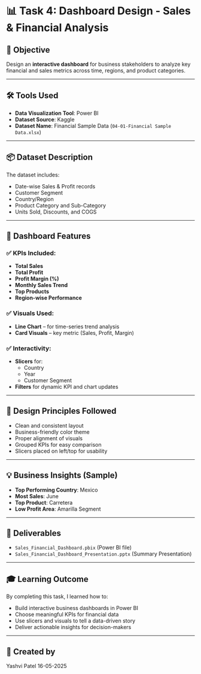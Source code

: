 # 📊 Task 4: Dashboard Design - Sales & Financial Analysis

## 🎯 Objective
Design an **interactive dashboard** for business stakeholders to analyze key financial and sales metrics across time, regions, and product categories.

---

## 🛠️ Tools Used
- **Data Visualization Tool**: Power BI
- **Dataset Source**: Kaggle
- **Dataset Name**: Financial Sample Data (`04-01-Financial Sample Data.xlsx`)

---

## 📦 Dataset Description
The dataset includes:
- Date-wise Sales & Profit records
- Customer Segment
- Country/Region
- Product Category and Sub-Category
- Units Sold, Discounts, and COGS

---

## 📐 Dashboard Features

### ✅ KPIs Included:
- **Total Sales**
- **Total Profit**
- **Profit Margin (%)**
- **Monthly Sales Trend**
- **Top Products**
- **Region-wise Performance**

### ✅ Visuals Used:
- **Line Chart** – for time-series trend analysis
- **Card Visuals** – key metric (Sales, Profit, Margin)

### ✅ Interactivity:
- **Slicers** for:
  - Country
  - Year
  - Customer Segment
- **Filters** for dynamic KPI and chart updates

---

## 🎨 Design Principles Followed
- Clean and consistent layout
- Business-friendly color theme
- Proper alignment of visuals
- Grouped KPIs for easy comparison
- Slicers placed on left/top for usability

---

## 💡 Business Insights (Sample)
- **Top Performing Country**: Mexico
- **Most Sales**: June
- **Top Product**: Carretera
- **Low Profit Area**: Amarilla Segment

---

## 📁 Deliverables
- `Sales_Financial_Dashboard.pbix` (Power BI file)
- `Sales_Financial_Dashboard_Presentation.pptx` (Summary Presentation)

---

## 🎓 Learning Outcome
By completing this task, I learned how to:
- Build interactive business dashboards in Power BI
- Choose meaningful KPIs for financial data
- Use slicers and visuals to tell a data-driven story
- Deliver actionable insights for decision-makers

---

## 👤 Created by
Yashvi Patel 
16-05-2025
